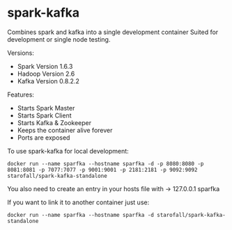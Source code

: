 # spark-kafka
Combines spark and kafka into a single development container
Suited for development or single node testing.

Versions:
* Spark Version 1.6.3 
* Hadoop Version 2.6
* Kafka Version 0.8.2.2

Features:
* Starts Spark Master
* Starts Spark Client
* Starts Kafka & Zookeeper
* Keeps the container alive forever
* Ports are exposed

To use spark-kafka for local development:
```
docker run --name sparfka --hostname sparfka -d -p 8080:8080 -p 8081:8081 -p 7077:7077 -p 9001:9001 -p 2181:2181 -p 9092:9092 starofall/spark-kafka-standalone
```
You also need to create an entry in your hosts file with -> 127.0.0.1 sparfka


If you want to link it to another container just use:
```
docker run --name sparfka --hostname sparfka -d starofall/spark-kafka-standalone
```
